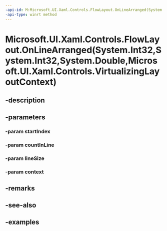 ```yaml
---
-api-id: M:Microsoft.UI.Xaml.Controls.FlowLayout.OnLineArranged(System.Int32,System.Int32,System.Double,Microsoft.UI.Xaml.Controls.VirtualizingLayoutContext)
-api-type: winrt method
---
```


# Microsoft.UI.Xaml.Controls.FlowLayout.OnLineArranged(System.Int32,System.Int32,System.Double,Microsoft.UI.Xaml.Controls.VirtualizingLayoutContext)

<!--
protected virtual void OnLineArranged (int startIndex, int countInLine, double lineSize, Microsoft.UI.Xaml.Controls.VirtualizingLayoutContext context);
-->


## -description

## -parameters

### -param startIndex

### -param countInLine

### -param lineSize

### -param context

## -remarks

## -see-also

## -examples


